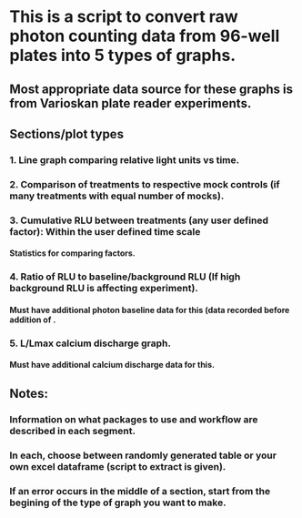 # This is a script to convert raw photon counting data from 96-well plates into 5 types of graphs. 
## Most appropriate data source for these graphs is from Varioskan plate reader experiments.

## Sections/plot types
### 1. Line graph comparing relative light units vs time.
### 2. Comparison of treatments to respective mock controls (if many treatments with equal number of mocks).
### 3. Cumulative RLU between treatments (any user defined factor): Within the user defined time scale
#### Statistics for comparing factors.
### 4. Ratio of RLU to baseline/background RLU (If high background RLU is affecting experiment).
####   Must have additional photon baseline data for this (data recorded before addition of .
### 5. L/Lmax calcium discharge graph.
####    Must have additional calcium discharge data for this.

## Notes:
### Information on what packages to use and workflow are described in each segment.
### In each, choose between randomly generated table or your own excel dataframe (script to extract is given).
### If an error occurs in the middle of a section, start from the begining of the type of graph you want to make.
